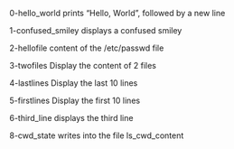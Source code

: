 0-hello_world
prints “Hello, World”, followed by a new line

1-confused_smiley
displays a confused smiley

2-hellofile
content of the /etc/passwd file

3-twofiles
Display the content of 2 files

4-lastlines
Display the last 10 lines

5-firstlines
Display the first 10 lines

6-third_line
displays the third line 

8-cwd_state
writes into the file ls_cwd_content
